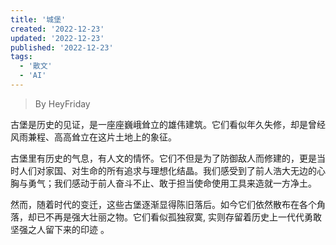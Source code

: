 ```yaml
---
title: '城堡'
created: '2022-12-23'
updated: '2022-12-23'
published: '2022-12-23'
tags:
  - '散文'
  - 'AI'
---
```


> By HeyFriday

古堡是历史的见证，是一座座巍峨耸立的雄伟建筑。它们看似年久失修，却是曾经风雨兼程、高高耸立在这片土地上的象征。

古堡里有历史的气息，有人文的情怀。它们不但是为了防御敌人而修建的，更是当时人们对家国、对生命的所有追求与理想化结晶。我们感受到了前人浩大无边的心胸与勇气；我们感动于前人奋斗不止、敢于担当使命使用工具来造就一方净土。

然而，随着时代的变迁，这些古堡逐渐显得陈旧落后。如今它们依然散布在各个角落，却已不再是强大壮丽之物。它们看似孤独寂寞, 实则存留着历史上一代代勇敢坚强之人留下来的印迹 。
